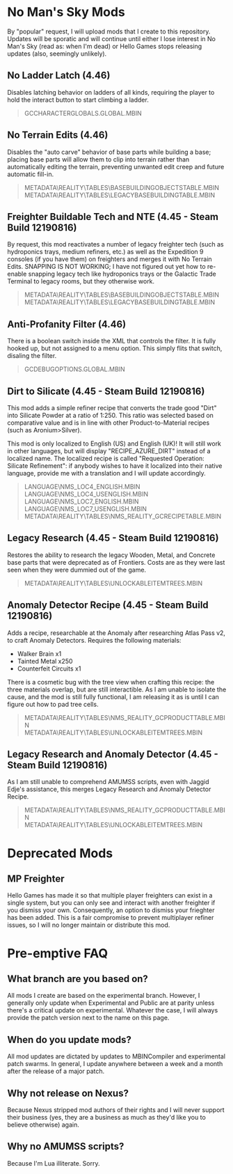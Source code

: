# No Man's Sky Mods
By "popular" request, I will upload mods that I create to this repository. Updates will be sporatic and will continue until either I lose interest in No Man's Sky (read as: when I'm dead) or Hello Games stops releasing updates (also, seemingly unlikely).

## No Ladder Latch (4.46)
Disables latching behavior on ladders of all kinds, requiring the player to hold the interact button to start climbing a ladder.

> GCCHARACTERGLOBALS.GLOBAL.MBIN

## No Terrain Edits (4.46)
Disables the "auto carve" behavior of base parts while building a base; placing base parts will allow them to clip into terrain rather than automatically editing the terrain, preventing unwanted edit creep and future automatic fill-in.

> METADATA\REALITY\TABLES\BASEBUILDINGOBJECTSTABLE.MBIN  
> METADATA\REALITY\TABLES\LEGACYBASEBUILDINGTABLE.MBIN

## Freighter Buildable Tech and NTE (4.45 - Steam Build 12190816)
By request, this mod reactivates a number of legacy freighter tech (such as hydroponics trays, medium refiners, etc.) as well as the Expedition 9 consoles (if you have them) on freighters and merges it with No Terrain Edits. SNAPPING IS NOT WORKING; I have not figured out yet how to re-enable snapping legacy tech like hydroponics trays or the Galactic Trade Terminal to legacy rooms, but they otherwise work.

> METADATA\REALITY\TABLES\BASEBUILDINGOBJECTSTABLE.MBIN  
> METADATA\REALITY\TABLES\LEGACYBASEBUILDINGTABLE.MBIN

## Anti-Profanity Filter (4.46)
There is a boolean switch inside the XML that controls the filter. It is fully hooked up, but not assigned to a menu option. This simply flits that switch, disaling the filter.

> GCDEBUGOPTIONS.GLOBAL.MBIN

## Dirt to Silicate (4.45 - Steam Build 12190816)
This mod adds a simple refiner recipe that converts the trade good "Dirt" into Silicate Powder at a ratio of 1:250. This ratio was selected based on comparative value and is in line with other Product-to-Material recipes (such as Aronium>Silver).

This mod is only localized to English (US) and English (UK)! It will still work in other languages, but will display "RECIPE_AZURE_DIRT" instead of a localized name. The localized recipe is called "Requested Operation: Silicate Refinement": if anybody wishes to have it localized into their native language, provide me with a translation and I will update accordingly.

> LANGUAGE\NMS_LOC4_ENGLISH.MBIN  
> LANGUAGE\NMS_LOC4_USENGLISH.MBIN  
> LANGUAGE\NMS_LOC7_ENGLISH.MBIN  
> LANGUAGE\NMS_LOC7_USENGLISH.MBIN  
> METADATA\REALITY\TABLES\NMS_REALITY_GCRECIPETABLE.MBIN

## Legacy Research (4.45 - Steam Build 12190816)
Restores the ability to research the legacy Wooden, Metal, and Concrete base parts that were deprecated as of Frontiers. Costs are as they were last seen when they were dummied out of the game.

> METADATA\REALITY\TABLES\UNLOCKABLEITEMTREES.MBIN

## Anomaly Detector Recipe (4.45 - Steam Build 12190816)
Adds a recipe, researchable at the Anomaly after researching Atlas Pass v2, to craft Anomaly Detectors. Requires the following materials:
* Walker Brain x1
* Tainted Metal x250
* Counterfeit Circuits x1

There is a cosmetic bug with the tree view when crafting this recipe: the three materials overlap, but are still interactible. As I am unable to isolate the cause, and the mod is still fully functional, I am releasing it as is until I can figure out how to pad tree cells.

> METADATA\REALITY\TABLES\NMS_REALITY_GCPRODUCTTABLE.MBIN  
> METADATA\REALITY\TABLES\UNLOCKABLEITEMTREES.MBIN

## Legacy Research and Anomaly Detector (4.45 - Steam Build 12190816)
As I am still unable to comprehend AMUMSS scripts, even with Jaggid Edje's assistance, this merges Legacy Research and Anomaly Detector Recipe.

> METADATA\REALITY\TABLES\NMS_REALITY_GCPRODUCTTABLE.MBIN  
> METADATA\REALITY\TABLES\UNLOCKABLEITEMTREES.MBIN


# Deprecated Mods
## MP Freighter
Hello Games has made it so that multiple player freighters can exist in a single system, but you can only see and interact with another freighter if you dismiss your own. Consequently, an option to dismiss your frieghter has been added. This is a fair compromise to prevent multiplayer refiner issues, so I will no longer maintain or distribute this mod.


# Pre-emptive FAQ
## What branch are you based on?
All mods I create are based on the experimental branch. However, I generally only update when Experimental and Public are at parity unless there's a critical update on experimental. Whatever the case, I will always provide the patch version next to the name on this page.

## When do you update mods?
All mod updates are dictated by updates to MBINCompiler and experimental patch swarms. In general, I update anywhere between a week and a month after the release of a major patch.

## Why not release on Nexus?
Because Nexus stripped mod authors of their rights and I will never support their business (yes, they are a business as much as they'd like you to believe otherwise) again.

## Why no AMUMSS scripts?
Because I'm Lua illiterate. Sorry.
